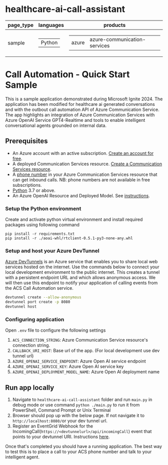 # healthcare-ai-call-assistant

|page_type| languages                               |products
|---|-----------------------------------------|---|
|sample| <table><tr><td>Python</tr></td></table> |<table><tr><td>azure</td><td>azure-communication-services</td></tr></table>|

# Call Automation - Quick Start Sample

This is a sample application demonstrated during Microsoft Ignite 2024. The application has been modified for healthcare ai generated conversations and with the outbout call automation API of Azure Communication Service. 
The app highlights an integration of Azure Communication Services with Azure OpenAI Service GPT4-Realtime and tools to enable intelligent conversational agents grounded on internal data. 

## Prerequisites

- An Azure account with an active subscription. [Create an account for free](https://azure.microsoft.com/free/?WT.mc_id=A261C142F). 
- A deployed Communication Services resource. [Create a Communication Services resource](https://docs.microsoft.com/azure/communication-services/quickstarts/create-communication-resource).
- A [phone number](https://learn.microsoft.com/en-us/azure/communication-services/quickstarts/telephony/get-phone-number) in your Azure Communication Services resource that can get inbound calls. NB: phone numbers are not available in free subscriptions.
- [Python](https://www.python.org/downloads/) 3.7 or above.
- An Azure OpenAI Resource and Deployed Model. See [instructions](https://learn.microsoft.com/en-us/azure/ai-services/openai/how-to/create-resource?pivots=web-portal).


### Setup the Python environment

Create and activate python virtual environment and install required packages using following command 
```
pip install -r requirements.txt
pip install -r ./aoai-whl/rtclient-0.5.1-py3-none-any.whl
```

### Setup and host your Azure DevTunnel

[Azure DevTunnels](https://learn.microsoft.com/en-us/azure/developer/dev-tunnels/overview) is an Azure service that enables you to share local web services hosted on the internet. Use the commands below to connect your local development environment to the public internet. This creates a tunnel with a persistent endpoint URL and which allows anonymous access. We will then use this endpoint to notify your application of calling events from the ACS Call Automation service.

```bash
devtunnel create --allow-anonymous
devtunnel port create -p 8080
devtunnel host
```

### Configuring application

Open `.env` file to configure the following settings

1. `ACS_CONNECTION_STRING`: Azure Communication Service resource's connection string.
2. `CALLBACK_URI_HOST`: Base url of the app. (For local development use dev tunnel url)
3. `AZURE_OPENAI_SERVICE_ENDPOINT`: Azure Open AI service endpoint
4. `AZURE_OPENAI_SERVICE_KEY`: Azure Open AI service key
5. `AZURE_OPENAI_DEPLOYMENT_MODEL_NAME`: Azure Open AI deployment name

## Run app locally

1. Navigate to `healthcare-ai-call-assistant` folder and run `main.py` in debug mode or use command `python ./main.py` to run it from PowerShell, Command Prompt or Unix Terminal
2. Browser should pop up with the below page. If not navigate it to `http://localhost:8080/`or your dev tunnel url.
3. Register an EventGrid Webhook for the IncomingCall(`https://<devtunnelurl>/api/incomingCall`) event that points to your devtunnel URI. Instructions [here](https://learn.microsoft.com/en-us/azure/communication-services/concepts/call-automation/incoming-call-notification).

Once that's completed you should have a running application. The best way to test this is to place a call to your ACS phone number and talk to your intelligent agent.

